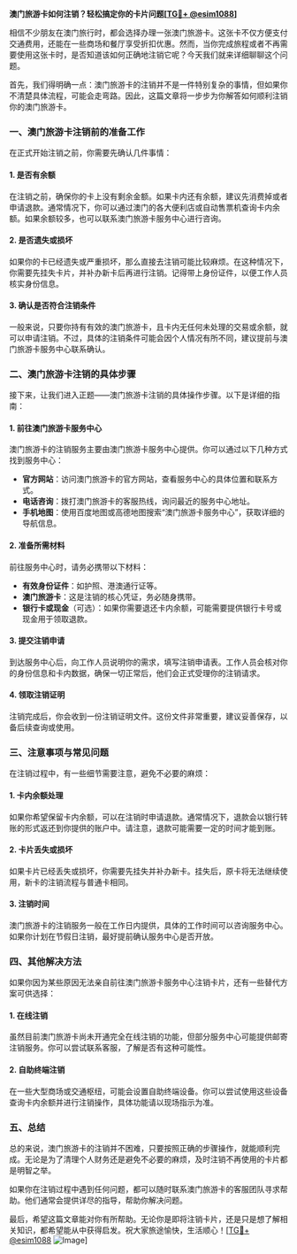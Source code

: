 **澳门旅游卡如何注销？轻松搞定你的卡片问题[[TG💪+ @esim1088](https://t.me/s/esim1088)]**

相信不少朋友在澳门旅行时，都会选择办理一张澳门旅游卡。这张卡不仅方便支付交通费用，还能在一些商场和餐厅享受折扣优惠。然而，当你完成旅程或者不再需要使用这张卡时，是否知道该如何正确地注销它呢？今天我们就来详细聊聊这个问题。

首先，我们得明确一点：澳门旅游卡的注销并不是一件特别复杂的事情，但如果你不清楚具体流程，可能会走弯路。因此，这篇文章将一步步为你解答如何顺利注销你的澳门旅游卡。

### 一、澳门旅游卡注销前的准备工作

在正式开始注销之前，你需要先确认几件事情：

#### 1. 是否有余额
在注销之前，确保你的卡上没有剩余金额。如果卡内还有余额，建议先消费掉或者申请退款。通常情况下，你可以通过澳门的各大便利店或自动售票机查询卡内余额。如果余额较多，也可以联系澳门旅游卡服务中心进行咨询。

#### 2. 是否遗失或损坏
如果你的卡已经遗失或严重损坏，那么直接去注销可能比较麻烦。在这种情况下，你需要先挂失卡片，并补办新卡后再进行注销。记得带上身份证件，以便工作人员核实身份信息。

#### 3. 确认是否符合注销条件
一般来说，只要你持有有效的澳门旅游卡，且卡内无任何未处理的交易或余额，就可以申请注销。不过，具体的注销条件可能会因个人情况有所不同，建议提前与澳门旅游卡服务中心联系确认。

### 二、澳门旅游卡注销的具体步骤

接下来，让我们进入正题——澳门旅游卡注销的具体操作步骤。以下是详细的指南：

#### 1. 前往澳门旅游卡服务中心
澳门旅游卡的注销服务主要由澳门旅游卡服务中心提供。你可以通过以下几种方式找到服务中心：
- **官方网站**：访问澳门旅游卡的官方网站，查看服务中心的具体位置和联系方式。
- **电话咨询**：拨打澳门旅游卡的客服热线，询问最近的服务中心地址。
- **手机地图**：使用百度地图或高德地图搜索“澳门旅游卡服务中心”，获取详细的导航信息。

#### 2. 准备所需材料
前往服务中心时，请务必携带以下材料：
- **有效身份证件**：如护照、港澳通行证等。
- **澳门旅游卡**：这是注销的核心凭证，务必随身携带。
- **银行卡或现金**（可选）：如果你需要退还卡内余额，可能需要提供银行卡号或现金用于领取退款。

#### 3. 提交注销申请
到达服务中心后，向工作人员说明你的需求，填写注销申请表。工作人员会核对你的身份信息和卡内数据，确保一切正常后，他们会正式受理你的注销请求。

#### 4. 领取注销证明
注销完成后，你会收到一份注销证明文件。这份文件非常重要，建议妥善保存，以备后续查询或使用。

### 三、注意事项与常见问题

在注销过程中，有一些细节需要注意，避免不必要的麻烦：

#### 1. 卡内余额处理
如果你希望保留卡内余额，可以在注销时申请退款。通常情况下，退款会以银行转账的形式返还到你提供的账户中。请注意，退款可能需要一定的时间才能到账。

#### 2. 卡片丢失或损坏
如果卡片已经丢失或损坏，你需要先挂失并补办新卡。挂失后，原卡将无法继续使用，新卡的注销流程与普通卡相同。

#### 3. 注销时间
澳门旅游卡的注销服务一般在工作日内提供，具体的工作时间可以咨询服务中心。如果你计划在节假日注销，最好提前确认服务中心是否开放。

### 四、其他解决方法

如果你因为某些原因无法亲自前往澳门旅游卡服务中心注销卡片，还有一些替代方案可供选择：

#### 1. 在线注销
虽然目前澳门旅游卡尚未开通完全在线注销的功能，但部分服务中心可能提供邮寄注销服务。你可以尝试联系客服，了解是否有这种可能性。

#### 2. 自助终端注销
在一些大型商场或交通枢纽，可能会设置自助终端设备。你可以尝试使用这些设备查询卡内余额并进行注销操作，具体功能请以现场指示为准。

### 五、总结

总的来说，澳门旅游卡的注销并不困难，只要按照正确的步骤操作，就能顺利完成。无论是为了清理个人财务还是避免不必要的麻烦，及时注销不再使用的卡片都是明智之举。

如果你在注销过程中遇到任何问题，都可以随时联系澳门旅游卡的客服团队寻求帮助。他们通常会提供详尽的指导，帮助你解决问题。

最后，希望这篇文章能对你有所帮助。无论你是即将注销卡片，还是只是想了解相关知识，都希望能从中获得启发。祝大家旅途愉快，生活顺心！[[TG💪+ @esim1088](https://t.me/s/esim1088) ![Image](https://i.postimg.cc/4NQfJmqS/Snipaste-2025-05-13-00-14-12.png)]
